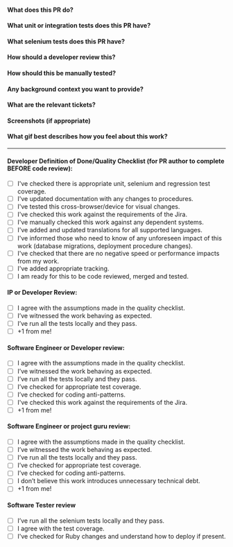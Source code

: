 #### What does this PR do?
#### What unit or integration tests does this PR have?
#### What selenium tests does this PR have?
#### How should a developer review this?
#### How should this be manually tested?
#### Any background context you want to provide?
#### What are the relevant tickets?
#### Screenshots (if appropriate)
#### What gif best describes how you feel about this work?
---
#### Developer Definition of Done/Quality Checklist (for PR author to complete BEFORE code review):
- [ ] I've checked there is appropriate unit, selenium and regression test coverage.
- [ ] I've updated documentation with any changes to procedures.
- [ ] I've tested this cross-browser/device for visual changes.
- [ ] I've checked this work against the requirements of the Jira.
- [ ] I've manually checked this work against any dependent systems.
- [ ] I've added and updated translations for all supported languages.
- [ ] I've informed those who need to know of any unforeseen impact of this work (database migrations, deployment procedure changes).
- [ ] I've checked that there are no negative speed or performance impacts from my work.
- [ ] I've added appropriate tracking.
- [ ] I am ready for this to be code reviewed, merged and tested.

#### IP or Developer Review:
- [ ] I agree with the assumptions made in the quality checklist.
- [ ] I’ve witnessed the work behaving as expected.
- [ ] I’ve run all the tests locally and they pass.
- [ ] +1 from me!

#### Software Engineer or Developer review:
- [ ] I agree with the assumptions made in the quality checklist.
- [ ] I’ve witnessed the work behaving as expected.
- [ ] I’ve run all the tests locally and they pass.
- [ ] I’ve checked for appropriate test coverage.
- [ ] I’ve checked for coding anti-patterns.
- [ ] I've checked this work against the requirements of the Jira.
- [ ] +1 from me!

#### Software Engineer or project guru review:
- [ ] I agree with the assumptions made in the quality checklist.
- [ ] I’ve witnessed the work behaving as expected.
- [ ] I’ve run all the tests locally and they pass.
- [ ] I’ve checked for appropriate test coverage.
- [ ] I’ve checked for coding anti-patterns.
- [ ] I don’t believe this work introduces unnecessary technical debt.
- [ ] +1 from me!

#### Software Tester review
- [ ] I’ve run all the selenium tests locally and they pass.
- [ ] I agree with the test coverage.
- [ ] I've checked for Ruby changes and understand how to deploy if present.
